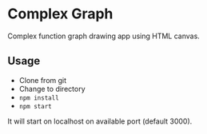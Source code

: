 # Complex Graph

Complex function graph drawing app using HTML canvas.


## Usage

* Clone from git
* Change to directory
* `npm install`
* `npm start`

It will start on localhost on available port (default 3000).
